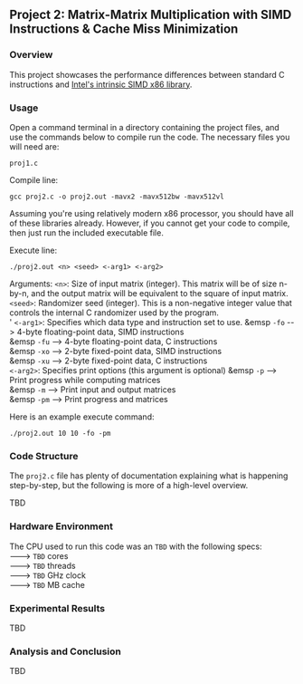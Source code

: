 ## Project 2: Matrix-Matrix Multiplication with SIMD Instructions & Cache Miss Minimization
### Overview
This project showcases the performance differences between standard C instructions and [Intel's intrinsic SIMD x86 library](https://www.intel.com/content/www/us/en/docs/intrinsics-guide/index.html).

### Usage
Open a command terminal in a directory containing the project files, and use the commands below to compile run the code. The necessary files you will need are:
```
proj1.c
``` 

Compile line:
```
gcc proj2.c -o proj2.out -mavx2 -mavx512bw -mavx512vl
```
Assuming you're using relatively modern x86 processor, you should have all of these libraries already. However, if you cannot get your code to compile, then just run the included executable file.

Execute line:
```
./proj2.out <n> <seed> <-arg1> <-arg2>
```
Arguments:
`<n>`: Size of input matrix (integer). This matrix will be of size n-by-n, and the output matrix will be equivalent to the square of input matrix.<br>
`<seed>`: Randomizer seed (integer). This is a non-negative integer value that controls the internal C randomizer used by the program.<br>'
`<-arg1>`: Specifies which data type and instruction set to use.
&emsp `-fo` --> 4-byte floating-point data, SIMD instructions<br>
&emsp `-fu` --> 4-byte floating-point data, C instructions<br>
&emsp `-xo` --> 2-byte fixed-point data, SIMD instructions<br>
&emsp `-xu` --> 2-byte fixed-point data, C instructions<br>
`<-arg2>`: Specifies print options (this argument is optional)
&emsp `-p` --> Print progress while computing matrices<br>
&emsp `-m` --> Print input and output matrices<br>
&emsp `-pm` --> Print progress and matrices<br>

Here is an example execute command:
```
./proj2.out 10 10 -fo -pm
```

### Code Structure
The `proj2.c` file has plenty of documentation explaining what is happening step-by-step, but the following is more of a high-level overview.

TBD

### Hardware Environment
The CPU used to run this code was an `TBD` with the following specs: <br>
---> `TBD` cores <br>
---> `TBD` threads <br>
---> `TBD` GHz clock <br>
---> `TBD` MB cache <br>

### Experimental Results
TBD

### Analysis and Conclusion
TBD
